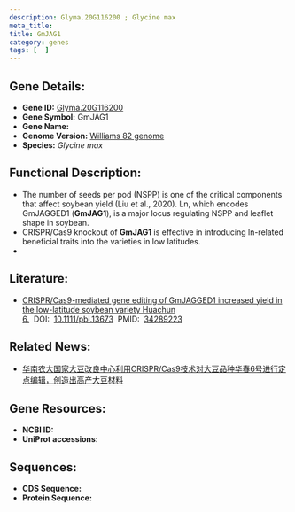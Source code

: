 ```yaml
---
description: Glyma.20G116200 ; Glycine max
meta_title:
title: GmJAG1
category: genes
tags: [  ]
---
```


## Gene Details:
- **Gene ID:**	[Glyma.20G116200](https://www.maizegdb.org/gene_center/gene/Glyma.20G116200)
- **Gene Symbol:** GmJAG1
- **Gene Name:** 
- **Genome Version:** [Williams 82 genome]()
- **Species:** *Glycine max*

## Functional Description:
   - The number of seeds per pod (NSPP) is one of the critical components that affect soybean yield (Liu et al., 2020). Ln, which encodes GmJAGGED1 (**GmJAG1**), is a major locus regulating NSPP and leaflet shape in soybean.
   - CRISPR/Cas9 knockout of **GmJAG1** is effective in introducing ln-related beneficial traits into the varieties in low latitudes.
   - 

## Literature:
   - [CRISPR/Cas9-mediated gene editing of GmJAGGED1 increased yield in the low-latitude soybean variety Huachun 6.]( https://onlinelibrary.wiley.com/doi/10.1111/pbi.13673)&nbsp;&nbsp;DOI:&nbsp;&nbsp;[10.1111/pbi.13673](https://onlinelibrary.wiley.com/doi/10.1111/pbi.13673)&nbsp;&nbsp;PMID:&nbsp;&nbsp;[34289223](https://pubmed.ncbi.nlm.nih.gov/34289223/)

## Related News:
   - [华南农大国家大豆改良中心利用CRISPR/Cas9技术对大豆品种华春6号进行定点编辑，创造出高产大豆材料](https://mp.weixin.qq.com/s?__biz=MzIyOTY2NDYyNQ==&mid=2247519713&idx=6&sn=c3269264143235d2040590e119d0e8e8&chksm=e8bdffffdfca76e92e92dfbffd74cc88ceb6e3464e2baeebda552359b3f29aac06882c9f9b06&scene=27#wechat_redirect)

## Gene Resources:
- **NCBI ID:** [](https://www.ncbi.nlm.nih.gov/gene/?term=)
- **UniProt accessions:** [](https://www.uniprot.org/uniprotkb//entry)

## Sequences:
- **CDS Sequence:**
- **Protein Sequence:**
